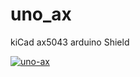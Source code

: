 # uno_ax
kiCad ax5043 arduino Shield

<a href="https://ibb.co/frRF1Fm"><img src="https://i.ibb.co/nQ2mgmh/uno-ax.jpg" alt="uno-ax" border="0"></a>
